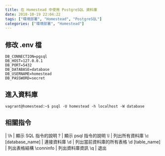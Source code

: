 ```yaml
---
title: 在 Homestead 中使用 PostgreSQL 資料庫
date: 2018-10-19 22:04:22
tags: ["環境部署", "Homestead", "PostgreSQL"]
categories: ["環境部署", "Homestead"]
---
```


## 修改 .env 檔
```
DB_CONNECTION=pgsql
DB_HOST=127.0.0.1
DB_PORT=5432
DB_DATABASE=database
DB_USERNAME=homestead
DB_PASSWORD=secret
```

## 進入資料庫
```
vagrant@homestead:~$ psql -U homestead -h localhost -W database
```

## 相關指令
 | 
\h | 顯示 SQL 指令的說明
\? | 顯示 psql 指令的說明
\l | 列出所有資料庫
\c [database_name] | 連接資料庫
\d | 列出當前資料庫的所有表格
\d [table_name] | 列出表格結構
\conninfo | 列出資料庫資訊
\q | 退出